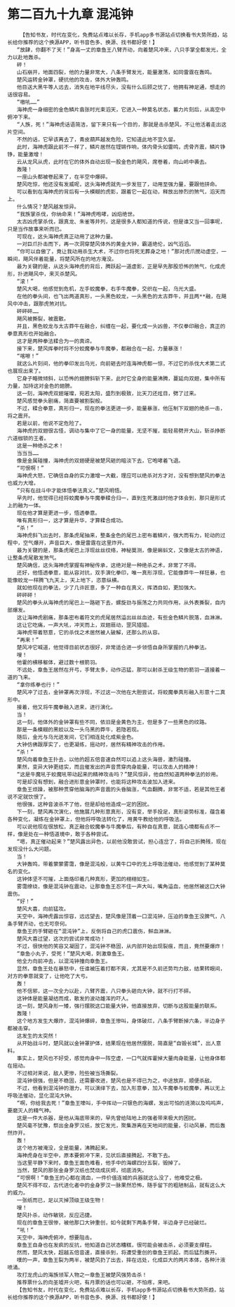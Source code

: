 # 第二百九十九章 混沌钟
        【告知书友，时代在变化，免费站点难以长存，手机app多书源站点切换看书大势所趋，站长给你推荐的这个换源APP，听书音色多、换源、找书都好使！】
       “放肆，你翻不了天！”身高一丈的章鱼王八臂齐动，向着楚风冲来，八只手掌全都发光，全力以赴地轰杀。
       砰！
       山石崩开，地面四裂，他的力量非常大，八条手臂发光，能量激荡，如同雷霆在轰鸣。
       楚风运转金钟罩，硬抗他的攻击，体外大钟轰鸣。
       他目送大黑牛等人远去，消失在地平线尽头，没有什么后顾之忧了，他拥有神足通，想走的话很容易。
       “嗷吼……”
       海神虎一身细密的金色鳞片翕张时光束滔天，它进入一种莫名状态，蓄力片刻后，从高空中俯冲下来。
       “人族，死！”海神虎话语简洁，留下来只有一个目的，那就是击杀楚风，不让他活着走出这片空间。
       不然的话，它早该离去了，青皮葫芦越发危险，它知道此地不宜久留。
       此时，海神虎跟此前不一样了，鳞片居然在铿锵作响，体内骨头如雷鸣，虎骨齐震，鳞片铮铮，能量激增！
       云从龙风从虎，此时在它的体外自动出现一股金色的飓风，席卷着，向山岭中袭去。
       轰隆！
       一座山头都被卷起来了，在半空中爆碎。
       楚风吃惊，他还没有发威呢，这头海神虎就先一步发狂了，动用至强力量，要跟他拼命。
       可以看到在海神虎的背后有一头模糊的虎影，跟着它一起在动，释放出惨烈的煞气，滔天而上。
       什么情况？楚风越发惊异。
       “我族掌杀伐，你纳命来！”海神虎咆哮，凶焰绝世。
       太古凶虎掌杀伐，跟真龙、朱雀等并列，这是很多人都知道的传说，但是谁又当一回事呢，只是当作故事来听而已。
       可现在，这头海神虎真正动用了这种力量。
       一对巨爪扑击而下，再一次洞穿楚风体外的黄金大钟，霸道绝伦，凶气滔滔。
       “你可以自傲了，竟让我动用杀生大术，不过你也将死无葬身之地！”那对虎爪搅动虚空，一瞬间，飓风伴着能量，将楚风所在的地方淹没。
       最为关键的是，从这头海神虎的背后，腾跃起一道虚影，正是早先那股恐怖的煞气，化成虎形，扑进飓风中，来灭杀楚风。
       “滚！”
       楚风大喝，他感觉到危机，左手蛟魔拳，右手牛魔拳，交织在一起，乌光大盛。
       在他的拳头间，也飞出两道真形，一头黑色蛟龙，一头黑色的太古莽牛，并且两**融，在飓风中冲击，跟那虎煞对抗。
       砰砰砰……
       飓风被撕裂，被震散。
       并且，黑色蛟龙与太古莽牛在融合，纠缠在一起，要化成一头凶兽，不仅拳印融合，真正的拳意真形也开始融合。
       这才是两种拳法糅合为一的真谛。
       接下来，楚风挥拳时将不分蛟魔拳与牛魔拳，都融合在一起，力量暴涨！
       “喀嚓！”
       就这么片刻间，他的拳印发出乌光，向前砸去时连海神虎都一惊，不过它的杀伐大术第二式也展现出来了。
       它身子略微倾斜，以恐怖的翅膀斜斩下来，此时它全身的能量沸腾，蔓延向双翅，集中所有力量，加持这对金色的翅膀。
       这一刻，海神虎双翅璀璨，宛若太阳，盛烈到极致，比天刀还炫目，劈了过来。
       楚风感觉拳头剧痛，简直要被割裂般。
       不过，糅合拳意，真形归一，现在的拳法更进一步，能量暴涨，他压制下双翅的绝杀一击，将之震开。
       若是以前，他说不定危险了。
       海神虎的双翅很古怪，调动与集中了它一身的能量，无坚不摧，能轻易劈开大山，斩杀挣断六道枷锁的王者。
       这是一种绝杀之术！
       当当当……
       像是金属碰撞，海神虎的双翅硬是被楚风砸的暗淡下去，它咆哮着飞退。
       “可恨啊！”
       海神虎大怒，它确信自身的实力激增一大截，理应可以绝杀对方才对，没有想到楚风的拳法也威力大增。
       “只有在战斗中才能体悟拳法真义。”楚风明悟。
       早先时，他觉得已经将蛟魔拳与牛魔拳糅合归一，直到生死激战时他才体会到，那只是形式上的融为一体。
       现在他才算是更进一步，悟透拳意。
       唯有真形归一，这才算是升华，才算糅合成功。
       “杀！”
       海神虎斜飞出去时，那条虎尾抽来，整条金色的尾巴上密布着鳞片，强大而有力，轮动的过程中，空气爆开，声音巨大，像是雷霆在这里炸开。
       最为关键的是，那条虎尾巴上浮现丝丝纹络，神秘莫测，像是蝌蚪文，又像是太古的神语，让整条虎尾散发煞气。
       楚风确信，这头海神虎掌握有神秘传承，这绝对是一种绝杀之术，非常了不得。
       还好，他悟透拳意，能从容对抗，双手演化拳印，唯一真形浮现，它能像莽牛一样狂暴，也能像蛟龙一样腾飞九天上，天上地下，恣意纵横。
       就如他现在的拳法，少了几许匠意，多了一种自在真义，挥洒自如，更加强大。
       砰砰砰！
       楚风的拳头从海神虎的尾巴上一路砸下去，螺旋劲与振荡之力共同作用，从外表撕裂，自内部爆发。
       这让海神虎剧痛，那条密布着符文的虎尾居然溢出丝丝血迹，有些金色鳞片脱落，血淋淋。
       这让它吃痛，一声大吼，冲天而上，双翅扇动，罡风猎猎。
       海神虎带着怒意，它的杀伐之术居然被人破解，还那么的从容。
       “再来！”
       楚风冲它喊道，他觉得目前状态很好，非常适合进一步领悟自身所掌握的几种拳法。
       嗖！
       他霍的横移躯体，避过数十根箭羽。
       不远处，章鱼王居然在开弓，手臂太多，动作迅猛，那可以射杀王级生物的箭羽一道接着一道的飞来。
       “拿你练拳也行！”
       楚风冲了过去，金钟罩再次浮现，不过这一次他在大胆尝试，将蛟魔拳真形融入形意十二真形中。
       接着，他又将牛魔拳融入进来，进行演化。
       当！
       这一刻，他体外的金钟罩有些不同，依旧是金黄色为主，但是多了一些黑色的纹路。
       那是一条模糊的黑蛟以及一头乌黑的莽牛，若隐若现。
       随后，金光与乌光迸发间，它们相连处化成紫金色。
       大钟仿佛跟厚实了，也更凝练，摇动时，居然有精神攻击的作用。
       “杀！”
       楚风向着章鱼王扑去，以他的超五倍音速自然可以追上这头海兽，激烈碰撞。
       果然，变异大钟更结实，而且催发出的声音贯穿肉身能量，可以攻击人的精神！
       “这是牛魔吼于蛟魔吼带动起来的精神攻击吗？”楚风惊异，他自然知道两种拳法的妙用。
       可是却没有想到，融合进形意金钟罩时，也能将这种攻击波加入进来。
       章鱼王烦躁，被那种贯穿他脑海的声音震的头昏脑涨，气血翻腾，非常不适，若是其他王者说不定就饮恨了。
       他很强，这种音波杀不了他，但是却给他造成一定的困扰。
       下一刻，楚风再次演化，他施展几种形意真形，没有变，举手投足，真形姿势标准，蕴含着各种变化，凝练在金钟罩上，但他将呼吸法转化了，用黄牛教给他的呼吸法。
       可以说他现在很放松，真正融合蛟魔拳与牛魔拳后，有种自在真意，就连心境都有点不一样，像是处在一种悟道境中，敢于各种尝试。
       “嗯，真正催动起来？”楚风露出异色，以前他没敢尝试，担心连岔了，将自己折腾残，现在发现没什么大问题。
       当！
       大钟轰鸣，带着蒙蒙雾霭，像是混沌般，以黄牛口中的无上呼吸法催动，他感觉到了某种莫名的变化。
       这钟体坚不可摧，上面烙印着几种真形，更加的栩栩如生。
       雾霭缭绕，像是混沌钟在震动，让那章鱼王忍不住一声大叫，嘴角溢血，他居然被这口大钟震伤。
       “好！”
       楚风大喜，向前猛攻。
       天空中，海神虎露出惊容，远远望去，楚风像是顶着一口混沌钟，压迫的章鱼王没脾气，八条手臂齐动，也无可奈何。
       章鱼王的手臂砸在“混沌钟”上，反倒将自己的虎口震伤，鲜血淋淋。
       楚风大喜过望，这次的尝试非常成功！
       不过，很快他的笑容又凝固了，混沌钟不稳固，从内部开始出现裂痕，而且，竟然要爆炸！
       “章鱼小丸子，受死！”楚风大喝，刺激章鱼王。
       他全力向前冲去，以混沌钟撞向章鱼王。
       显然，章鱼王处在暴怒中，任谁被压着打都不爽，尤其是不久前还势均力敌，结果转眼间，对方的拳意就变了，让他吃了大亏。
       轰！
       他不信邪，这一次全力以赴，八臂齐震，八只拳头砸向大钟，就不行打不碎。
       这钟体是能量凝结而成，散发的波动雄浑的吓人。
       这一刻，楚风身形一矮，强行摆脱这口能量大钟，他直接放弃，切断与这股能量的联系。
       轰隆！
       这个地方发生大爆炸，混沌钟爆碎，章鱼王惨叫，身体破烂，八条手臂断掉六条，半边身子都被击穿。
       这发生的太突然！
       从开始战斗时，楚风就以金钟罩护体，结果现在他居然摆脱，简直是“自毁长城”，出人意料。
       事实上，楚风也不好受，感觉肉身中一阵空虚，一口气就挥霍掉大量肉身能量，让他身体都在摇动。
       不过相对来说，敌人更惨，险些被当场撕裂。
       混沌钟很强，但是不稳固，还需要改进，楚风也是不得已为之，中途放弃，顺便杀敌。
       不过，他看到混沌钟的潜力，可以演绎下去，加入形意拳，加入牛魔拳与蛟魔拳，再以无上呼吸法催动，显化混沌大钟。
       “啊，你给我去死！”章鱼王嚎叫，手中挥动一只银色的海螺，发出可怕的涟漪以及呜呜声，要磨灭人的精气神。
       这是一件大杀器，是他从海底带来的，早先曾给陆地上的强者带来极大的困扰。
       楚风毫不犹豫，祭出金身罗汉纸，放它发光，聚集游离在天地间的能量，引动风暴，而后轰然炸开。
       轰！
       这个地方被淹没，全是能量，沸腾起来。
       海神虎身在半空中，原本要俯冲下来，见状后直接腾起，不敢下去。
       当这里平静下来时，章鱼王面色难看，他手中的海螺四分五裂，毁掉了。
       当然，楚风的那张金身罗汉纸也焚烧成灰烬，彻底消失。
       “可恨啊！”章鱼王的心都在滴血，一件价值连城的兵器就这么没了，他难受之极。
       楚风不得不叹，古代进化者中的金身罗汉一脉果然恐怖，随手留下的粗陋制品，就有这么大的威力。
       一张纸而已，足以灭掉顶级王级生物！
       嗖！
       楚风扑杀，动作敏锐，反应迅捷。
       现在的章鱼王很惨，被他那口大钟重创，如今就剩下两条手臂，半边身子已经破烂。
       “吼！”
       天空中，海神虎俯冲，想要阻击。
       章鱼王自身也在发疯的反抗，他知道自己状态糟糕，很可能会被击杀，必须要支撑柱。
       然而，楚风太快，超越五倍音速，直接杀到，将遭受重创的章鱼王抓起，而后猛烈撕开。
       噗的一声，章鱼王裂为两半，被楚风扔了出去，摔在远处，化成巨大的两片本体，各种汁液喷涌。
       攻打龙虎山的海族领军人物之一章鱼王被楚风强势击杀！
       推荐票什么的向圣墟开火吧，有月票的话也可以砸，不怕疼，来吧。
       【告知书友，时代在变化，免费站点难以长存，手机app多书源站点切换看书大势所趋，站长给你推荐的这个换源APP，听书音色多、换源、找书都好使！】